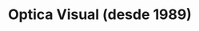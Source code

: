 ---
title: "Optica Visual (desde 1989)"
url: /asuncion-paraguay/optica-visual-desde-1989-estados-unidos-12/
shop: óptico
---